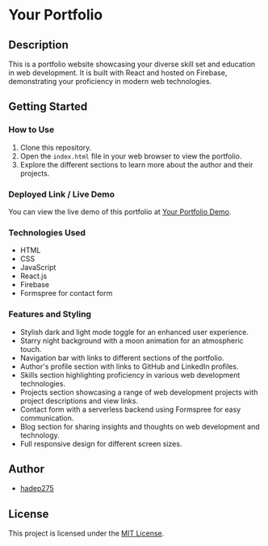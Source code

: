 # Your Portfolio

## Description

This is a portfolio website showcasing your diverse skill set and education in web development. It is built with React and hosted on Firebase, demonstrating your proficiency in modern web technologies.

## Getting Started

### How to Use

1. Clone this repository.
2. Open the `index.html` file in your web browser to view the portfolio.
3. Explore the different sections to learn more about the author and their projects.

### Deployed Link / Live Demo

You can view the live demo of this portfolio at [Your Portfolio Demo](https://hadep275.github.io/GitPortfolio/
).

### Technologies Used

- HTML
- CSS
- JavaScript
- React.js
- Firebase
- Formspree for contact form

### Features and Styling

- Stylish dark and light mode toggle for an enhanced user experience.
- Starry night background with a moon animation for an atmospheric touch.
- Navigation bar with links to different sections of the portfolio.
- Author's profile section with links to GitHub and LinkedIn profiles.
- Skills section highlighting proficiency in various web development technologies.
- Projects section showcasing a range of web development projects with project descriptions and view links.
- Contact form with a serverless backend using Formspree for easy communication.
- Blog section for sharing insights and thoughts on web development and technology.
- Full responsive design for different screen sizes.

## Author

- [hadep275](https://github.com/hadep275)

## License

This project is licensed under the [MIT License](LICENSE).
